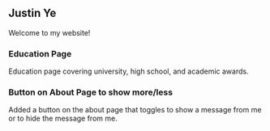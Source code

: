 ## Justin Ye

Welcome to my website!

### Education Page

Education page covering university, high school, and academic awards.



### Button on About Page to show more/less

Added a button on the about page that toggles to show a message from me or to hide the message from me.


